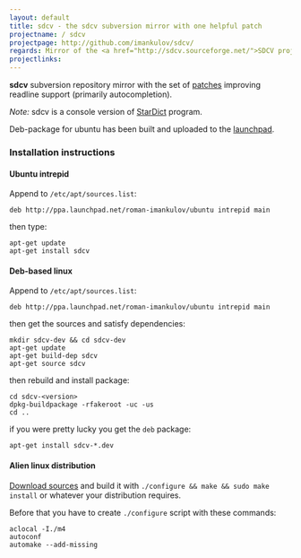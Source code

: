 ```yaml
---
layout: default
title: sdcv - the sdcv subversion mirror with one helpful patch
projectname: / sdcv
projectpage: http://github.com/imankulov/sdcv/
regards: Mirror of the <a href="http://sdcv.sourceforge.net/">SDCV project</a>
projectlinks: 
---
```


**sdcv** subversion repository mirror with the set of [patches][patch] improving readline support (primarily autocompletion).

*Note:* sdcv is a console version of [StarDict][stardict] program.

Deb-package for ubuntu has been built and uploaded to the [launchpad][]. 

### Installation instructions

#### Ubuntu intrepid

Append to `/etc/apt/sources.list`:

    deb http://ppa.launchpad.net/roman-imankulov/ubuntu intrepid main

then type:

    apt-get update
    apt-get install sdcv

#### Deb-based linux

Append to `/etc/apt/sources.list`:
    
    deb http://ppa.launchpad.net/roman-imankulov/ubuntu intrepid main

then get the sources and satisfy dependencies:

    mkdir sdcv-dev && cd sdcv-dev
    apt-get update
    apt-get build-dep sdcv
    apt-get source sdcv

then rebuild and install package:

    cd sdcv-<version>
    dpkg-buildpackage -rfakeroot -uc -us
    cd ..

if you were pretty lucky you get the `deb` package:

    apt-get install sdcv-*.dev

#### Alien linux distribution

[Download sources][tgz] and build it with `./configure && make && sudo make install` or whatever your distribution requires.

Before that you have to create `./configure` script with these commands:

    aclocal -I./m4
    autoconf 
    automake --add-missing

[patch]: http://sourceforge.net/tracker/?func=detail&aid=2826995&group_id=122858&atid=694730 "SDCV readline patch"
[tgz]: http://github.com/imankulov/sdcv/tarball/master 
[stardict]: http://stardict.sourceforge.net/
[launchpad]: https://launchpad.net/

